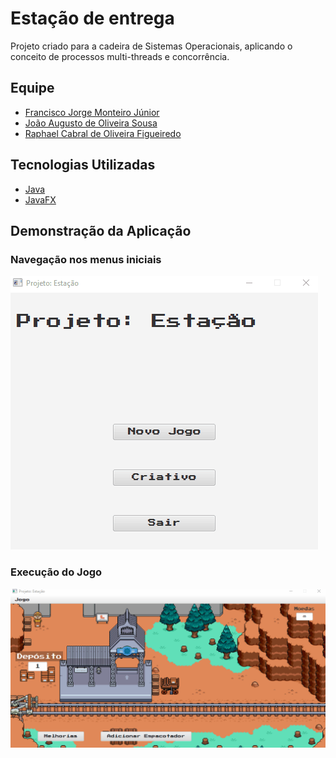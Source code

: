 # Estação de entrega

 Projeto criado para a cadeira de Sistemas Operacionais, aplicando o conceito de processos multi-threads e concorrência.
 
 ## Equipe
 - [Francisco Jorge Monteiro Júnior](francisco.jorge.monteiro07@aluno.ifce.edu.br)
 - [João Augusto de Oliveira Sousa](joao.augusto.oliveira08@aluno.ifce.edu.br)
 - [Raphael Cabral de Oliveira Figueiredo](raphael.cabral.oliveira04@aluno.ifce.edu.br)

 ## Tecnologias Utilizadas

 - [Java](https://www.java.com/pt-BR/)
 - [JavaFX](https://openjfx.io/)

 ## Demonstração da Aplicação

  ### Navegação nos menus iniciais
  <img src="./demos/nav-menus.gif" alt="Navegação Menus"/>

  ### Execução do Jogo
  <img src="./demos/jogo-melhorias-adicao.gif" alt="Execução do Jogo"/>

